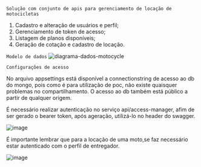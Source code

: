 ```Solução com conjunto de apis para gerenciamento de locação de motocicletas```
   1. Cadastro e alteração de usuários e perfil;
   2. Gerenciamento de token de acesso;
   3. Listagem de planos disponíveis;
   4. Geração de cotação e cadastro de locação.

```Modelo de dados```
![diagrama-dados-motocycle](https://github.com/marlonamorim/management-moto-api/assets/36924662/8b1b684f-7cc3-4faf-a001-2c142f7978a3)

```Configurações de acesso```

No arquivo appsettings está disponível a connectionstring de acesso ao db do mongo, pois como é para utilização de poc, não existe quaisquer problemas no compartilhamento.
O acesso ao db também está público a partir de qualquer origem.


É necessário realizar autenticação no serviço api/access-manager, afim de ser gerado o bearer token, após  ageração, utilizá-lo no header do swagger.

![image](https://github.com/marlonamorim/management-moto-api/assets/36924662/0e760495-ccfc-45cb-9312-318961ae7310)



É importante lembrar que para a locação de uma moto,se faz necessário estar autenticado com o perfil de entregador.

![image](https://github.com/marlonamorim/management-moto-api/assets/36924662/237f725b-30e1-42b5-a255-26df469ba709)
